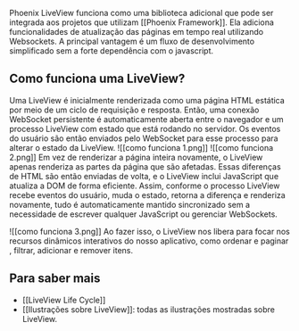 Phoenix LiveView funciona como uma biblioteca adicional que pode ser integrada aos projetos que utilizam [[Phoenix Framework]]. Ela adiciona funcionalidades de atualização das páginas em tempo real utilizando Websockets. A principal vantagem é um fluxo de desenvolvimento simplificado sem a forte dependência com o javascript.

## Como funciona uma LiveView?

Uma LiveView é inicialmente renderizada como uma página HTML estática por meio de um ciclo de requisição e resposta. Então, uma conexão WebSocket persistente é automaticamente aberta entre o navegador e um processo LiveView com estado que está rodando no servidor. Os eventos do usuário são então enviados pelo WebSocket para esse processo para alterar o estado da LiveView.
![[como funciona 1.png]]
![[como funciona 2.png]]
Em vez de renderizar a página inteira novamente, o LiveView apenas renderiza as partes da página que são afetadas. Essas diferenças de HTML são então enviadas de volta, e o LiveView inclui JavaScript que atualiza a DOM de forma eficiente. Assim, conforme o processo LiveView recebe eventos do usuário, muda o estado, retorna a diferença e renderiza novamente, tudo é automaticamente mantido sincronizado sem a necessidade de escrever qualquer JavaScript ou gerenciar WebSockets.

![[como funciona 3.png]]
Ao fazer isso, o LiveView nos libera para focar nos recursos dinâmicos interativos do nosso aplicativo, como ordenar e paginar , filtrar, adicionar e remover itens.

## Para saber mais

- [[LiveView Life Cycle]]
- [[Ilustrações sobre LiveView]]: todas as ilustrações mostradas sobre LiveView.